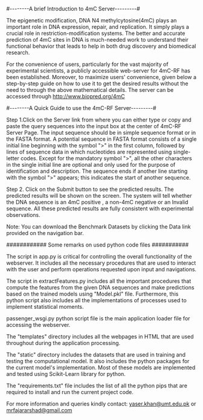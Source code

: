 #--------A brief Introduction to 4mC Server---------#

The epigenetic modification, DNA N4 methylcytosine(4mC) plays an important role in DNA expression, repair, and replication. It simply plays a crucial role in restriction-modification systems. The better and accurate prediction of 4mC sites in DNA is much-needed work to understand their functional behavior that leads to help in both drug discovery and biomedical research.

For the convenience of users, particularly for the vast majority of experimental scientists, a publicly accessible web-server for 4mC-RF has been established. Moreover, to maximize users' convenience, given below a step-by-step guide on how to use it to get the desired results without the need to through the above mathematical details. The server can be accessed through http://www.biopred.org/4mC

#--------A Quick Guide to use the 4mC-RF Server---------#

Step 1.Click on the Server link from where you can either type or copy and paste the query sequences into the input box at the center of 4mC-RF Server Page. The input sequence should be in simple sequence format or in the FASTA format. A potential sequence in FASTA format consists of a single initial line beginning with the symbol ">" in the first column, followed by lines of sequence data in which nucleotides are represented using single-letter codes. Except for the mandatory symbol ">", all the other characters in the single initial line are optional and only used for the purpose of identification and description. The sequence ends if another line starting with the symbol ">" appears; this indicates the start of another sequence.

Step 2. Click on the Submit button to see the predicted results. The predicted results will be shown on the screen. The system will tell whether the DNA sequence is an 4mC positive , a non-4mC negative or an Invalid sequence. All these predicted results are fully consistent with experimental observations.

Note: You can download the Benchmark Datasets by clicking the Data link provided on the navigation bar.

############ Some remarks on used python code files ###########

The script in app.py is critical for controlling the overall functionality of the webserver. It includes all the necessary procedures that are used to interact with the user and perform operations requested upon input and navigations.

The script in extractFeatures.py includes all the important procedures that compute the features from the given DNA sequences and make predictions based on the trained models using "Model.pkl" file. Furthermore, this python script also includes all the implementations of processes used to implement statistical moments. 

passenger_wsgi.py python script file is the main application loader file for accessing the webserver.

The "templates" directory includes all the webpages in HTML that are used throughout during the application processing.

The "static" directory includes the datasets that are used in training and testing the computational model. It also includes the python packages for the current model's implementation. Most of these models are implemented and tested using Scikit-Learn library for python.

The "requirements.txt" file includes the list of all the python pips that are required to install and run the current project code.

For more information and queries kindly contact: yaser.khan@umt.edu.pk or mrfajararshad@gmail.com
